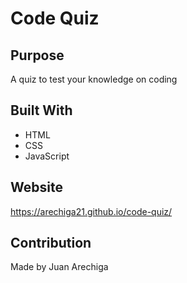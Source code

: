 # Code Quiz

## Purpose
A quiz to test your knowledge on coding

## Built With
* HTML
* CSS
* JavaScript

## Website
https://arechiga21.github.io/code-quiz/

## Contribution
Made by Juan Arechiga


